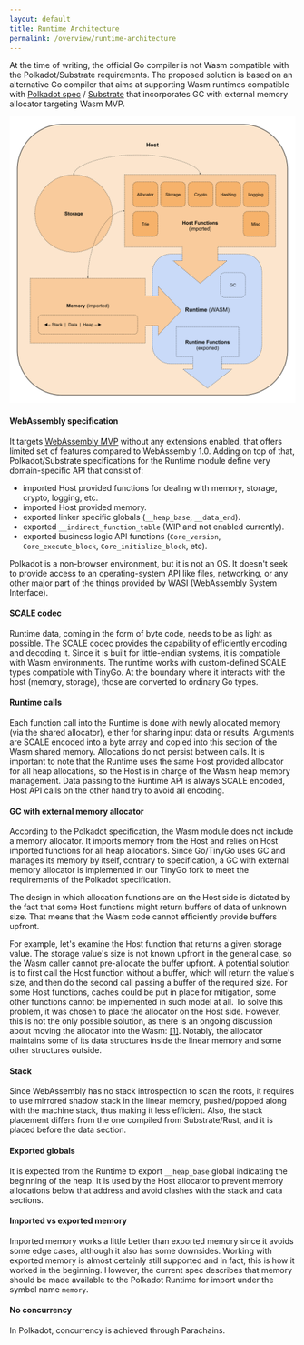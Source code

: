 ```yaml
---
layout: default
title: Runtime Architecture
permalink: /overview/runtime-architecture
---
```


At the time of writing, the official Go compiler is not Wasm compatible with the Polkadot/Substrate requirements.
The proposed solution is based on an alternative Go compiler that aims at supporting Wasm runtimes compatible with
[Polkadot spec](https://spec.polkadot.network/id-polkadot-protocol) / [Substrate](https://docs.substrate.io/main-docs/)
that incorporates GC with external memory allocator targeting Wasm MVP.

![Host and Runtime interaction](../assets/images/overview/host-runtime-interaction.svg)

#### WebAssembly specification

It targets [WebAssembly MVP](https://github.com/WebAssembly/design/blob/main/MVP.md) without any
extensions enabled, that offers limited set of features compared to WebAssembly 1.0. Adding on top of that,
Polkadot/Substrate specifications for the Runtime module define very domain-specific API that consist of:

* imported Host provided functions for dealing with memory, storage, crypto, logging, etc.
* imported Host provided memory.
* exported linker specific globals (`__heap_base`, `__data_end`).
* exported `__indirect_function_table` (WIP and not enabled currently).
* exported business logic API functions (`Core_version`, `Core_execute_block`, `Core_initialize_block`, etc).

Polkadot is a non-browser environment, but it is not an OS. It doesn't seek to provide access to an operating-system API
like files, networking, or any other major part of the things provided by WASI (WebAssembly System Interface).

#### SCALE codec

Runtime data, coming in the form of byte code, needs to be as light as possible. The SCALE codec provides the capability
of efficiently encoding and decoding it. Since it is built for little-endian systems, it is compatible with Wasm
environments. The runtime works with custom-defined SCALE types compatible with TinyGo. At the boundary where it
interacts with the host (memory, storage), those are converted to ordinary Go types.

#### Runtime calls

Each function call into the Runtime is done with newly allocated memory (via the shared allocator), either for sharing
input data or results. Arguments are SCALE encoded into a byte array and copied into this section of the Wasm shared
memory. Allocations do not persist between calls. It is important to note that the Runtime uses the same Host provided
allocator for all heap allocations, so the Host is in charge of the Wasm heap memory management. Data passing to the
Runtime API is always SCALE encoded, Host API calls on the other hand try to avoid all encoding.

#### GC with external memory allocator

According to the Polkadot specification, the Wasm module does not include a memory allocator. It imports memory from the
Host and relies on Host imported functions for all heap allocations. Since Go/TinyGo uses GC and manages its memory by
itself, contrary to specification, a GC with external memory allocator is implemented in our TinyGo fork to meet the
requirements of the Polkadot specification.

The design in which allocation functions are on the Host side is dictated by the fact that some Host functions might
return buffers of data of unknown size. That means that the Wasm code cannot efficiently provide buffers upfront.

For example, let's examine the Host function that returns a given storage value. The storage value's size is not known
upfront in the general case, so the Wasm caller cannot pre-allocate the buffer upfront. A potential solution is to first
call the Host function without a buffer, which will return the value's size, and then do the second call passing a
buffer of the required size. For some Host functions, caches could be put in place for mitigation, some other functions
cannot be implemented in such model at all. To solve this problem, it was chosen to place the allocator on the Host
side. However, this is not the only possible solution, as there is an ongoing discussion about moving the allocator into
the Wasm: [[1]](https://github.com/paritytech/substrate/issues/11883). Notably, the allocator maintains some of its data
structures inside the linear memory and some other structures outside.

#### Stack

Since WebAssembly has no stack introspection to scan the roots, it requires to use mirrored shadow stack in the linear
memory, pushed/popped along with the machine stack, thus making it less efficient. Also, the stack placement differs
from the one compiled from Substrate/Rust, and it is placed before the data section.

#### Exported globals

It is expected from the Runtime to export `__heap_base` global indicating the beginning of the heap. It is used by the
Host allocator to prevent memory allocations below that address and avoid clashes with the stack and data sections.

#### Imported vs exported memory

Imported memory works a little better than exported memory since it avoids some edge cases, although it also has some
downsides. Working with exported memory is almost certainly still supported and in fact, this is how it worked in the
beginning. However, the current spec describes that memory should be made available to the Polkadot Runtime for import
under the symbol name `memory`.

#### No concurrency

In Polkadot, concurrency is achieved through Parachains.
